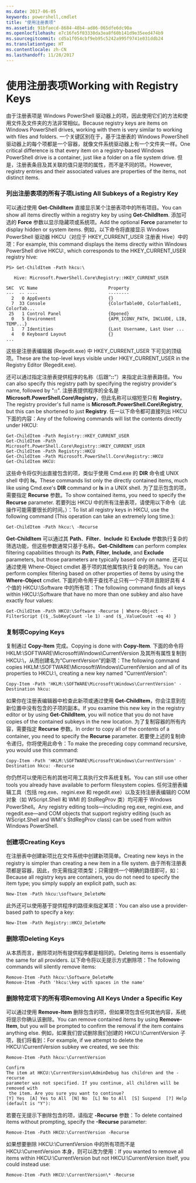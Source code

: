 ```yaml
---
ms.date: 2017-06-05
keywords: powershell,cmdlet
title: "使用注册表项"
ms.assetid: 91bfaecd-8684-48b4-ad86-065dfe6dc90a
ms.openlocfilehash: e7c16fe5f03330da3ea8f60b141d9e35eed474b9
ms.sourcegitcommit: cd5a1f054cbf9eb95c5242a995f9741e031ddb24
ms.translationtype: HT
ms.contentlocale: zh-CN
ms.lasthandoff: 11/28/2017
---
```

# <a name="working-with-registry-keys"></a><span data-ttu-id="ecc28-103">使用注册表项</span><span class="sxs-lookup"><span data-stu-id="ecc28-103">Working with Registry Keys</span></span>
<span data-ttu-id="ecc28-104">由于注册表项是 Windows PowerShell 驱动器上的项，因此使用它们的方法和使用文件及文件夹的方法非常相似。</span><span class="sxs-lookup"><span data-stu-id="ecc28-104">Because registry keys are items on Windows PowerShell drives, working with them is very similar to working with files and folders.</span></span> <span data-ttu-id="ecc28-105">一个关键区别在于，基于注册表的 Windows PowerShell 驱动器上的每个项都是一个容器，就像文件系统驱动器上有一个文件夹一样。</span><span class="sxs-lookup"><span data-stu-id="ecc28-105">One critical difference is that every item on a registry-based Windows PowerShell drive is a container, just like a folder on a file system drive.</span></span> <span data-ttu-id="ecc28-106">但是，注册表条目及其关联的值只是项的属性，而不是不同的项。</span><span class="sxs-lookup"><span data-stu-id="ecc28-106">However, registry entries and their associated values are properties of the items, not distinct items.</span></span>

### <a name="listing-all-subkeys-of-a-registry-key"></a><span data-ttu-id="ecc28-107">列出注册表项的所有子项</span><span class="sxs-lookup"><span data-stu-id="ecc28-107">Listing All Subkeys of a Registry Key</span></span>
<span data-ttu-id="ecc28-108">可以通过使用 **Get-ChildItem** 直接显示某个注册表项中的所有项目。</span><span class="sxs-lookup"><span data-stu-id="ecc28-108">You can show all items directly within a registry key by using **Get-ChildItem**.</span></span> <span data-ttu-id="ecc28-109">添加可选的 **Force** 参数以显示隐藏项或系统项。</span><span class="sxs-lookup"><span data-stu-id="ecc28-109">Add the optional **Force** parameter to display hidden or system items.</span></span> <span data-ttu-id="ecc28-110">例如，以下命令将直接显示 Windows PowerShell 驱动器 HKCU（对应于 HKEY_CURRENT_USER 注册表 Hive）中的项：</span><span class="sxs-lookup"><span data-stu-id="ecc28-110">For example, this command displays the items directly within Windows PowerShell drive HKCU:, which corresponds to the HKEY_CURRENT_USER registry hive:</span></span>

```
PS> Get-ChildItem -Path hkcu:\

   Hive: Microsoft.PowerShell.Core\Registry::HKEY_CURRENT_USER

SKC  VC Name                           Property
---  -- ----                           --------
  2   0 AppEvents                      {}
  7  33 Console                        {ColorTable00, ColorTable01, ColorTab...
 25   1 Control Panel                  {Opened}
  0   5 Environment                    {APR_ICONV_PATH, INCLUDE, LIB, TEMP...}
  1   7 Identities                     {Last Username, Last User ...
  4   0 Keyboard Layout                {}
...
```

<span data-ttu-id="ecc28-111">这些是注册表编辑器 (Regedit.exe) 中 HKEY_CURRENT_USER 下可见的顶级项。</span><span class="sxs-lookup"><span data-stu-id="ecc28-111">These are the top-level keys visible under HKEY_CURRENT_USER in the Registry Editor (Regedit.exe).</span></span>

<span data-ttu-id="ecc28-112">还可以通过指定注册表提供程序的名称（后跟“**::**”）来指定此注册表路径。</span><span class="sxs-lookup"><span data-stu-id="ecc28-112">You can also specify this registry path by specifying the registry provider's name, followed by "**::**".</span></span> <span data-ttu-id="ecc28-113">注册表提供程序的全名是 **Microsoft.PowerShell.Core\\Registry**，但此名称可以缩短至只有 **Registry**。</span><span class="sxs-lookup"><span data-stu-id="ecc28-113">The registry provider's full name is **Microsoft.PowerShell.Core\\Registry**, but this can be shortened to just **Registry**.</span></span> <span data-ttu-id="ecc28-114">任一以下命令都可直接列出 HKCU 下面的内容：</span><span class="sxs-lookup"><span data-stu-id="ecc28-114">Any of the following commands will list the contents directly under HKCU:</span></span>

```
Get-ChildItem -Path Registry::HKEY_CURRENT_USER
Get-ChildItem -Path Microsoft.PowerShell.Core\Registry::HKEY_CURRENT_USER
Get-ChildItem -Path Registry::HKCU
Get-ChildItem -Path Microsoft.PowerShell.Core\Registry::HKCU
Get-ChildItem HKCU:
```

<span data-ttu-id="ecc28-115">这些命令将仅列出直接包含的项，类似于使用 Cmd.exe 的 **DIR** 命令或 UNIX shell 中的 **ls**。</span><span class="sxs-lookup"><span data-stu-id="ecc28-115">These commands list only the directly contained items, much like using Cmd.exe's **DIR** command or **ls** in a UNIX shell.</span></span> <span data-ttu-id="ecc28-116">为了显示包含的项，需要指定 **Recurse** 参数。</span><span class="sxs-lookup"><span data-stu-id="ecc28-116">To show contained items, you need to specify the **Recurse** parameter.</span></span> <span data-ttu-id="ecc28-117">若要列出 HKCU 中的所有注册表项，请使用以下命令（此操作可能需要很长的时间。）：</span><span class="sxs-lookup"><span data-stu-id="ecc28-117">To list all registry keys in HKCU, use the following command (This operation can take an extremely long time.):</span></span>

```
Get-ChildItem -Path hkcu:\ -Recurse
```

<span data-ttu-id="ecc28-118">**Get-ChildItem** 可以通过其 **Path**、**Filter**、**Include** 和 **Exclude** 参数执行复杂的筛选功能，但这些参数通常只基于名称。</span><span class="sxs-lookup"><span data-stu-id="ecc28-118">**Get-ChildItem** can perform complex filtering capabilities through its **Path**, **Filter**, **Include**, and **Exclude** parameters, but those parameters are typically based only on name.</span></span> <span data-ttu-id="ecc28-119">还可以通过使用 Where-Object cmdlet 基于项的其他属性执行复杂的筛选。</span><span class="sxs-lookup"><span data-stu-id="ecc28-119">You can perform complex filtering based on other properties of items by using the **Where-Object** cmdlet.</span></span> <span data-ttu-id="ecc28-120">下面的命令用于查找不止只有一个子项并且刚好具有 4 个值的 HKCU:\\Software 中的所有项：</span><span class="sxs-lookup"><span data-stu-id="ecc28-120">The following command finds all keys within HKCU:\\Software that have no more than one subkey and also have exactly four values:</span></span>

```
Get-ChildItem -Path HKCU:\Software -Recurse | Where-Object -FilterScript {($_.SubKeyCount -le 1) -and ($_.ValueCount -eq 4) }
```

### <a name="copying-keys"></a><span data-ttu-id="ecc28-121">复制项</span><span class="sxs-lookup"><span data-stu-id="ecc28-121">Copying Keys</span></span>
<span data-ttu-id="ecc28-122">复制通过 **Copy-Item** 完成。</span><span class="sxs-lookup"><span data-stu-id="ecc28-122">Copying is done with **Copy-Item**.</span></span> <span data-ttu-id="ecc28-123">下面的命令将 HKLM:\\SOFTWARE\\Microsoft\\Windows\\CurrentVersion 及其所有属性复制到 HKCU:\\，从而创建名为“CurrentVersion”的新项：</span><span class="sxs-lookup"><span data-stu-id="ecc28-123">The following command copies HKLM:\\SOFTWARE\\Microsoft\\Windows\\CurrentVersion and all of its properties to HKCU:\\, creating a new key named "CurrentVersion":</span></span>

```
Copy-Item -Path 'HKLM:\SOFTWARE\Microsoft\Windows\CurrentVersion' -Destination hkcu:
```

<span data-ttu-id="ecc28-124">如果你在注册表编辑器中检查此新项或通过使用 **Get-ChildItem**，你会注意到在新位置中没有包含的子项的副本。</span><span class="sxs-lookup"><span data-stu-id="ecc28-124">If you examine this new key in the registry editor or by using **Get-ChildItem**, you will notice that you do not have copies of the contained subkeys in the new location.</span></span> <span data-ttu-id="ecc28-125">为了复制容器的所有内容，需要指定 **Recurse** 参数。</span><span class="sxs-lookup"><span data-stu-id="ecc28-125">In order to copy all of the contents of a container, you need to specify the **Recurse** parameter.</span></span> <span data-ttu-id="ecc28-126">若要使上述的复制命令递归，你将使用此命令：</span><span class="sxs-lookup"><span data-stu-id="ecc28-126">To make the preceding copy command recursive, you would use this command:</span></span>

```
Copy-Item -Path 'HKLM:\SOFTWARE\Microsoft\Windows\CurrentVersion' -Destination hkcu: -Recurse
```

<span data-ttu-id="ecc28-127">你仍然可以使用已有的其他可用工具执行文件系统复制。</span><span class="sxs-lookup"><span data-stu-id="ecc28-127">You can still use other tools you already have available to perform filesystem copies.</span></span> <span data-ttu-id="ecc28-128">任何注册表编辑工具（包括 reg.exe、regini.exe 和 regedit.exe）以及支持注册表编辑的 COM 对象（如 WScript.Shell 和 WMI 的 StdRegProv 类）均可用于 Windows PowerShell。</span><span class="sxs-lookup"><span data-stu-id="ecc28-128">Any registry editing tools—including reg.exe, regini.exe, and regedit.exe—and COM objects that support registry editing (such as WScript.Shell and WMI's StdRegProv class) can be used from within Windows PowerShell.</span></span>

### <a name="creating-keys"></a><span data-ttu-id="ecc28-129">创建项</span><span class="sxs-lookup"><span data-stu-id="ecc28-129">Creating Keys</span></span>
<span data-ttu-id="ecc28-130">在注册表中创建新项比在文件系统中创建新项简单。</span><span class="sxs-lookup"><span data-stu-id="ecc28-130">Creating new keys in the registry is simpler than creating a new item in a file system.</span></span> <span data-ttu-id="ecc28-131">由于所有注册表项都是容器，因此，你无需指定项类型；只需提供一个明确的路径即可，如：</span><span class="sxs-lookup"><span data-stu-id="ecc28-131">Because all registry keys are containers, you do not need to specify the item type; you simply supply an explicit path, such as:</span></span>

```
New-Item -Path hkcu:\software_DeleteMe
```

<span data-ttu-id="ecc28-132">此外还可以使用基于提供程序的路径来指定某项：</span><span class="sxs-lookup"><span data-stu-id="ecc28-132">You can also use a provider-based path to specify a key:</span></span>

```
New-Item -Path Registry::HKCU_DeleteMe
```

### <a name="deleting-keys"></a><span data-ttu-id="ecc28-133">删除项</span><span class="sxs-lookup"><span data-stu-id="ecc28-133">Deleting Keys</span></span>
<span data-ttu-id="ecc28-134">从本质而言，删除项对所有提供程序都是相同的。</span><span class="sxs-lookup"><span data-stu-id="ecc28-134">Deleting items is essentially the same for all providers.</span></span> <span data-ttu-id="ecc28-135">以下命令将以无提示方式删除项：</span><span class="sxs-lookup"><span data-stu-id="ecc28-135">The following commands will silently remove items:</span></span>

```
Remove-Item -Path hkcu:\Software_DeleteMe
Remove-Item -Path 'hkcu:\key with spaces in the name'
```

### <a name="removing-all-keys-under-a-specific-key"></a><span data-ttu-id="ecc28-136">删除特定项下的所有项</span><span class="sxs-lookup"><span data-stu-id="ecc28-136">Removing All Keys Under a Specific Key</span></span>
<span data-ttu-id="ecc28-137">可以通过使用 **Remove-Item** 删除包含的项，但如果项包含任何其他内容，系统将提示你确认该删除。</span><span class="sxs-lookup"><span data-stu-id="ecc28-137">You can remove contained items by using **Remove-Item**, but you will be prompted to confirm the removal if the item contains anything else.</span></span> <span data-ttu-id="ecc28-138">例如，如果我们尝试删除我们创建的 HKCU:\\CurrentVersion 子项，我们将看到：</span><span class="sxs-lookup"><span data-stu-id="ecc28-138">For example, if we attempt to delete the HKCU:\\CurrentVersion subkey we created, we see this:</span></span>

```
Remove-Item -Path hkcu:\CurrentVersion

Confirm
The item at HKCU:\CurrentVersion\AdminDebug has children and the -recurse
parameter was not specified. If you continue, all children will be removed with
 the item. Are you sure you want to continue?
[Y] Yes  [A] Yes to All  [N] No  [L] No to All  [S] Suspend  [?] Help
(default is "Y"):
```

<span data-ttu-id="ecc28-139">若要在无提示下删除包含的项，请指定 **-Recurse** 参数：</span><span class="sxs-lookup"><span data-stu-id="ecc28-139">To delete contained items without prompting, specify the **-Recurse** parameter:</span></span>

```
Remove-Item -Path HKCU:\CurrentVersion -Recurse
```

<span data-ttu-id="ecc28-140">如果想要删除 HKCU:\\CurrentVersion 中的所有项而不是 HKCU:\\CurrentVersion 本身，则可以改为使用：</span><span class="sxs-lookup"><span data-stu-id="ecc28-140">If you wanted to remove all items within HKCU:\\CurrentVersion but not HKCU:\\CurrentVersion itself, you could instead use:</span></span>

```
Remove-Item -Path HKCU:\CurrentVersion\* -Recurse
```

